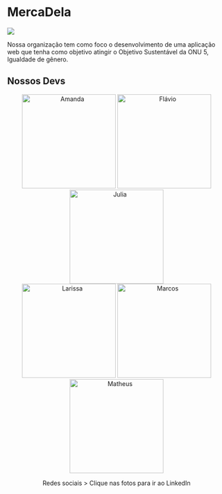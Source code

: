 <!--

**Here are some ideas to get you started:**

🙋‍♀️ A short introduction - what is your organization all about?
🌈 Contribution guidelines - how can the community get involved?
👩‍💻 Useful resources - where can the community find your docs? Is there anything else the community should know?
🍿 Fun facts - what does your team eat for breakfast?
🧙 Remember, you can do mighty things with the power of [Markdown](https://docs.github.com/github/writing-on-github/getting-started-with-writing-and-formatting-on-github/basic-writing-and-formatting-syntax)
-->
# MercaDela

<a href="https://mercadela-front.vercel.app/"><img src="https://media.discordapp.net/attachments/1139577278892875784/1177223442630721606/logo-mercadela-principal.png?ex=6571b9c4&is=655f44c4&hm=12b6d00df5c1b55af3ce1d5ce57cc9e570eb4290c8bfb8b18c7fda15f216f68a&=&format=webp&width=830&height=701"></a>

<p> Nossa organização tem como foco o desenvolvimento de uma aplicação web que tenha como objetivo atingir o Objetivo Sustentável da ONU 5, Igualdade de gênero.</p>

## Nossos Devs
<div align="center">
  <div> 
    <a href="https://www.linkedin.com/in/amanda-leticia-gomes-677101160/" target="_blank"><img alt="Amanda" height="216" width="216" src="https://cdn.discordapp.com/attachments/1050597957352833117/1176528914655490068/20230409_163831.jpg"></a>
    <a href="https://www.linkedin.com/in/flaviosfarias/" target="_blank"><img alt="Flávio" height="216" width="216" src="https://cdn.discordapp.com/attachments/1139577278892875784/1176499788393496627/image.png"/></a>
    <a href="https://www.linkedin.com/in/juliadom/" target="_blank"><img alt="Julia" height="216" width="216" src="https://cdn.discordapp.com/attachments/1139577278892875784/1176502380246876220/testte-foto.png"/></a>
  </div>
  <div>
    <a href="https://www.linkedin.com/in/larissadias-santos/" target="_blank"><img alt="Larissa" height="216" width="216" src="https://cdn.discordapp.com/attachments/1139577278892875784/1176505671009718292/image.png"/></a>
    <a href="https://www.linkedin.com/in/marcos-dantas/" target="_blank"><img alt="Marcos" height="216" width="216" src="https://cdn.discordapp.com/attachments/1139577278892875784/1176500483318358077/image.png"/> </a>
    <a href="https://www.linkedin.com/in/matheus-ps-dev/" target="_blank"><img alt="Matheus" height="216" width="216" src="https://media.discordapp.net/attachments/1071094420109262960/1176533442628943912/image0.jpg"/> </a>

Redes sociais
    > Clique nas fotos para ir ao LinkedIn
    
  </div>
</div>
